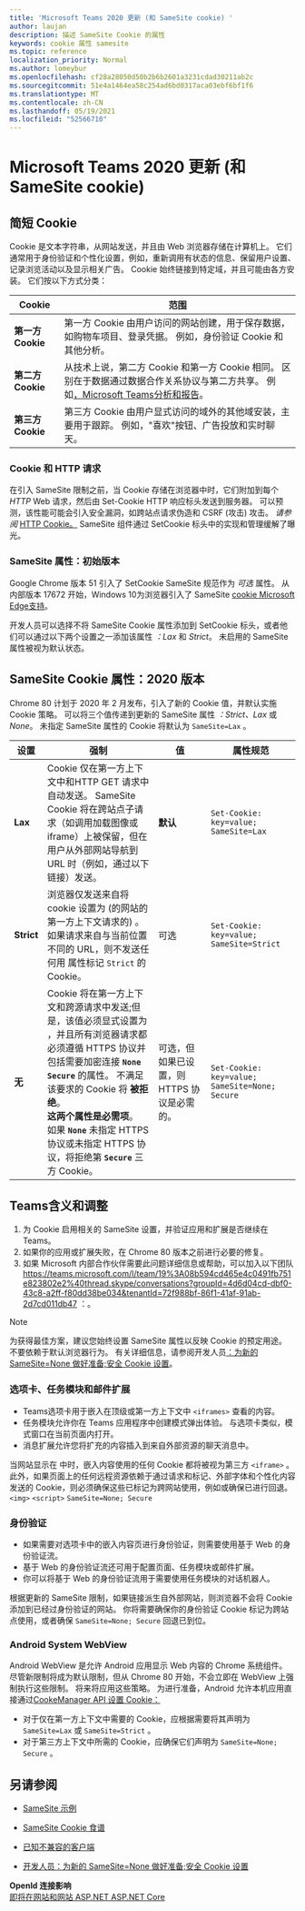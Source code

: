 ```yaml
---
title: 'Microsoft Teams 2020 更新 (和 SameSite cookie) '
author: laujan
description: 描述 SameSite Cookie 的属性
keywords: cookie 属性 samesite
ms.topic: reference
localization_priority: Normal
ms.author: lomeybur
ms.openlocfilehash: cf28a28050d50b2b6b2601a3231cdad30211ab2c
ms.sourcegitcommit: 51e4a1464ea58c254ad6bd0317aca03ebf6bf1f6
ms.translationtype: MT
ms.contentlocale: zh-CN
ms.lasthandoff: 05/19/2021
ms.locfileid: "52566710"
---
```

# <a name="microsoft-teams-and-the-samesite-cookie-attribute-2020-update"></a>Microsoft Teams 2020 更新 (和 SameSite cookie) 

## <a name="cookies-in-brief"></a>简短 Cookie

 Cookie 是文本字符串，从网站发送，并且由 Web 浏览器存储在计算机上。 它们通常用于身份验证和个性化设置，例如，重新调用有状态的信息、保留用户设置、记录浏览活动以及显示相关广告。 Cookie 始终链接到特定域，并且可能由各方安装。 它们按以下方式分类：

 |Cookie|范围|
 | ------ | ------ |
 |**第一方 Cookie**|第一方 Cookie 由用户访问的网站创建，用于保存数据，如购物车项目、登录凭据。 例如，身份验证 Cookie 和其他分析。|
 |**第二方 Cookie**|从技术上说，第二方 Cookie 和第一方 Cookie 相同。 区别在于数据通过数据合作关系协议与第二方共享。 例如[，Microsoft Teams分析和报告](/microsoftteams/teams-analytics-and-reports/teams-reporting-reference)。 |
 |**第三方 Cookie**|第三方 Cookie 由用户显式访问的域外的其他域安装，主要用于跟踪。 例如，"喜欢"按钮、广告投放和实时聊天。|

### <a name="cookies-and-http-requests"></a>Cookie 和 HTTP 请求

在引入 SameSite 限制之前，当 Cookie 存储在浏览器中时，它们附加到每个 *HTTP* Web 请求，然后由 Set-Cookie HTTP 响应标头发送到服务器。 可以预测，该性能可能会引入安全漏洞，如跨站点请求伪造和 CSRF (攻击) 攻击。 *请参阅* [HTTP Cookie。](https://developer.mozilla.org/docs/Web/HTTP/Cookies) SameSite 组件通过 SetCookie 标头中的实现和管理缓解了曝光。

### <a name="samesite-attribute-initial-release"></a>SameSite 属性：初始版本

Google Chrome 版本 51 引入了 SetCookie SameSite 规范作为 *可选* 属性。 从内部版本 17672 开始，Windows 10为浏览器引入了 SameSite [cookie Microsoft Edge支持](https://blogs.windows.com/msedgedev/2018/05/17/samesite-cookies-microsoft-edge-internet-explorer/)。

开发人员可以选择不将 SameSite Cookie 属性添加到 SetCookie 标头，或者他们可以通过以下两个设置之一添加该属性 *：Lax* 和 *Strict*。 未启用的 SameSite 属性被视为默认状态。

## <a name="samesite-cookie-attribute-2020-release"></a>SameSite Cookie 属性：2020 版本

Chrome 80 计划于 2020 年 2 月发布，引入了新的 Cookie 值，并默认实施 Cookie 策略。 可以将三个值传递到更新的 SameSite 属性 *：Strict、Lax* 或 *None*。  未指定 SameSite 属性的 Cookie 将默认为 `SameSite=Lax` 。

|设置 | 强制 | 值 |属性规范 |
| -------- | ----------- | --------|--------|
| **Lax**  | Cookie 仅在第一方上下文中和HTTP GET 请求中自动发送。 SameSite Cookie 将在跨站点子请求（如调用加载图像或 iframe）上被保留，但在用户从外部网站导航到 URL 时（例如，通过以下链接）发送。| **默认** |`Set-Cookie: key=value; SameSite=Lax`|
| **Strict** |浏览器仅发送来自将 cookie 设置为 (的网站的第一方上下文请求的) 。 如果请求来自与当前位置不同的 URL，则不发送任何用 属性标记 `Strict` 的 Cookie。| 可选 |`Set-Cookie: key=value; SameSite=Strict`|
| **无** | Cookie 将在第一方上下文和跨源请求中发送;但是，该值必须显式设置为 ，并且所有浏览器请求都必须遵循 HTTPS 协议并包括需要加密连接 **`None`**  **`Secure`** 的属性。 不满足该要求的 Cookie 将 **被拒绝**。 <br/>**这两个属性是必需项**。 如果 **`None`** 未指定 HTTPS 协议或未指定 HTTPS 协议，将拒绝第 **`Secure`**  三方 Cookie。| 可选，但如果已设置，则 HTTPS 协议是必需的。 |`Set-Cookie: key=value; SameSite=None; Secure` |

## <a name="teams-implications-and-adjustments"></a>Teams含义和调整

1. 为 Cookie 启用相关的 SameSite 设置，并验证应用和扩展是否继续在 Teams。
1. 如果你的应用或扩展失败，在 Chrome 80 版本之前进行必要的修复。
1. 如果 Microsoft 内部合作伙伴需要此问题详细信息或帮助，可以加入以下团队 <https://teams.microsoft.com/l/team/19%3A08b594cd465e4c0491fb751e823802e2%40thread.skype/conversations?groupId=4d6d04cd-dbf0-43c8-a2ff-f80dd38be034&tenantId=72f988bf-86f1-41af-91ab-2d7cd011db47> ：。

> [!NOTE]
> 为获得最佳方案，建议您始终设置 SameSite 属性以反映 Cookie 的预定用途。 不要依赖于默认浏览器行为。 有关详细信息，请参阅开发人员[：为新的 SameSite=None 做好准备;安全 Cookie 设置](https://blog.chromium.org/2019/10/developers-get-ready-for-new.html)。

### <a name="tabs-task-modules-and-message-extensions"></a>选项卡、任务模块和邮件扩展

* Teams选项卡用于嵌入在顶级或第一方上下文中 `<iframes>` 查看的内容。
* 任务模块允许你在 Teams 应用程序中创建模式弹出体验。 与选项卡类似，模式窗口在当前页面内打开。
* 消息扩展允许您将扩充的内容插入到来自外部资源的聊天消息中。

当网站显示在 中时，嵌入内容使用的任何 Cookie 都将被视为第三方 `<iframe>` 。 此外，如果页面上的任何远程资源依赖于通过请求和标记、外部字体和个性化内容发送的 Cookie，则必须确保这些已标记为跨网站使用，例如或确保已进行回退。 `<img>` `<script>` `SameSite=None; Secure`

### <a name="authentication"></a>身份验证

* 如果需要对选项卡中的嵌入内容页进行身份验证，则需要使用基于 Web 的身份验证流。
* 基于 Web 的身份验证流还可用于配置页面、任务模块或邮件扩展。
* 你可以将基于 Web 的身份验证流用于需要使用任务模块的对话机器人。

根据更新的 SameSite 限制，如果链接派生自外部网站，则浏览器不会将 Cookie 添加到已经过身份验证的网站。 你将需要确保你的身份验证 Cookie 标记为跨站点使用，或者确保 `SameSite=None; Secure` 回退已到位。

### <a name="android-system-webview"></a>Android System WebView

Android WebView 是允许 Android 应用显示 Web 内容的 Chrome 系统组件。 尽管新限制将成为默认限制，但从 Chrome 80 开始，不会立即在 WebView 上强制执行这些限制。 将来将应用这些策略。 为进行准备，Android 允许本机应用直接通过[CookeManager API 设置 Cookie：](https://developer.android.com/reference/android/webkit/CookieManager)

* 对于仅在第一方上下文中需要的 Cookie，应根据需要将其声明为 `SameSite=Lax` 或 `SameSite=Strict` 。
* 对于第三方上下文中所需的 Cookie，应确保它们声明为 `SameSite=None; Secure` 。

## <a name="see-also"></a>另请参阅

* [SameSite 示例](https://github.com/GoogleChromeLabs/samesite-examples)

* [SameSite Cookie 食谱](https://web.dev/samesite-cookie-recipes/)

* [已知不兼容的客户端]( https://www.chromium.org/updates/same-site/incompatible-clients)

* [开发人员：为新的 SameSite=None 做好准备;安全 Cookie 设置](https://blog.chromium.org/2019/10/developers-get-ready-for-new.html)

**OpenId 连接影响**<br>
[即将在网站和网站 ASP.NET ASP.NET Core](https://devblogs.microsoft.com/aspnet/upcoming-samesite-cookie-changes-in-asp-net-and-asp-net-core/)
